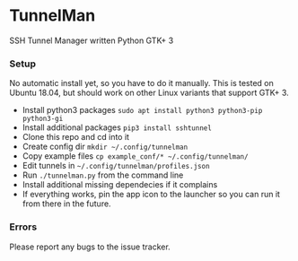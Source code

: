 # TunnelMan
SSH Tunnel Manager written Python GTK+ 3

### Setup

No automatic install yet, so you have to do it manually. This is tested on Ubuntu 18.04, but should work on other Linux variants that support GTK+ 3.

- Install python3 packages `sudo apt install python3 python3-pip python3-gi`
- Install additional packages `pip3 install sshtunnel`
- Clone this repo and cd into it
- Create config dir `mkdir ~/.config/tunnelman`
- Copy example files `cp example_conf/* ~/.config/tunnelman/`
- Edit tunnels in `~/.config/tunnelman/profiles.json`
- Run `./tunnelman.py` from the command line 
- Install additional missing dependecies if it complains
- If everything works, pin the app icon to the launcher so you can run it from there in the future. 

### Errors

Please report any bugs to the issue tracker. 



